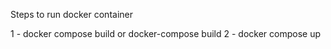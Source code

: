 Steps to run docker container

1 - docker compose build    or    docker-compose build
2 - docker compose up
